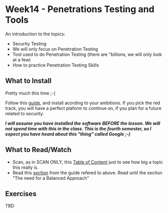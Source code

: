 # Week14 - Penetrations Testing and Tools
An introduction to the topics:
- Security Testing
- We will only focus on Penetration Testing
- Tool used to do Penetration Testing (there are "billions, we will only look at a few)
- How to practice Penetration Testing Skills

## What to Install
Pretty much this time ;-(

Follow this [guide](https://docs.google.com/document/d/1v7pbEsQ24a4B07UjtFP3_hywqMF7URCRSr9EgpD2bUE/edit?usp=sharing), and install acording to your ambitions. If you pick the red track, you will have a perfect plaform to continue on, if you plan for a future related to security.

__*I will assume you have installed the software BEFORE the lesson. We will not spend time with this in the class. This is the fourth semester, so I expect you have heard about this "thing" called Google ;-)*__

## What to Read/Watch

- Scan, as in SCAN ONLY, this [Table of Content](https://www.owasp.org/index.php/OWASP_Testing_Guide_v4_Table_of_Contents) just to see how big a topic this really is.
- Read this [section](https://www.owasp.org/index.php/Testing_Guide_Introduction#The_OWASP_Testing_Project) from the guide refered to above. Read until the section "The need for a Balanced Approach"


## Exercises

TBD
